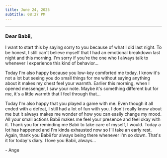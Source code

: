 ```yaml
---
title: June 24, 2025
subtitle: 08:27 PM
---
```

---

### Dear Babii,

I want to start this by saying sorry to you because of what I did last night. To be honest, I still can't believe myself that I had an emotional breakdown last night and this morning. I'm sorry if you're the one who I always talk to whenever I experience this kind of behavior...

Today I'm also happy because you low-key comforted me today. I know it's not a lot but seeing you do small things for me without saying anything about it makes my chest feel your warmth. Earlier this morning, when I opened messenger, I saw your note. Maybe it's something different but for me, it's a little warmth that I feel through that...

Today I'm also happy that you played a game with me. Even though it all ended with a defeat, I still had a lot of fun with you. I don't really know about me but it always makes me wonder of how you can easily change my mood. All your small actions Babii makes me feel your presence and feel okay with it. Thank you for reminding me Babii to take care of myself, I would. Today a lot has happened and I'm kinda exhausted now so I'll take an early rest. Again, thank you Babii for always being there whenever I'm so down. That's it for today's diary. I love you Babii, always...

\- Ange
